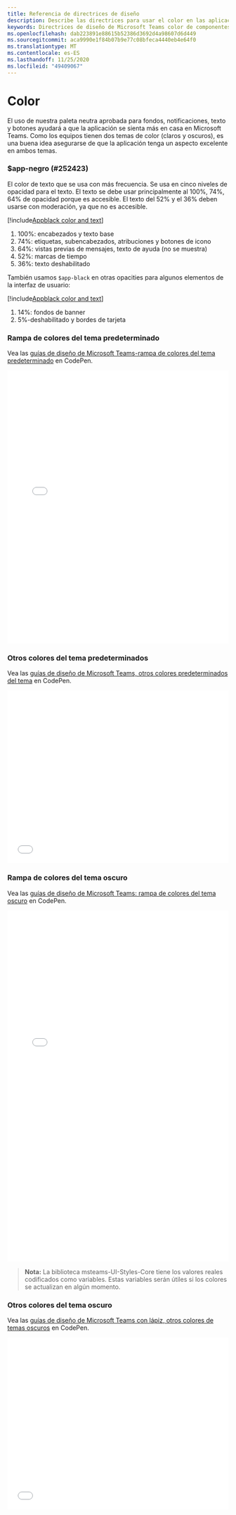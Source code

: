 ```yaml
---
title: Referencia de directrices de diseño
description: Describe las directrices para usar el color en las aplicaciones
keywords: Directrices de diseño de Microsoft Teams color de componentes de referencia
ms.openlocfilehash: dab223891e88615b52386d3692d4a98607d6d449
ms.sourcegitcommit: aca9990e1f84b07b9e77c08bfeca4440eb4e64f0
ms.translationtype: MT
ms.contentlocale: es-ES
ms.lasthandoff: 11/25/2020
ms.locfileid: "49409067"
---
```

# <a name="color"></a>Color

El uso de nuestra paleta neutra aprobada para fondos, notificaciones, texto y botones ayudará a que la aplicación se sienta más en casa en Microsoft Teams. Como los equipos tienen dos temas de color (claros y oscuros), es una buena idea asegurarse de que la aplicación tenga un aspecto excelente en ambos temas.

### <a name="app-black-252423"></a>$app-negro (#252423)

El color de texto que se usa con más frecuencia. Se usa en cinco niveles de opacidad para el texto. El texto se debe usar principalmente al 100%, 74%, 64% de opacidad porque es accesible. El texto del 52% y el 36% deben usarse con moderación, ya que no es accesible.

[!include[Appblack color and text](~/includes/design/color-image-appblack-text.html)]

1. 100%: encabezados y texto base
2. 74%: etiquetas, subencabezados, atribuciones y botones de icono
3. 64%: vistas previas de mensajes, texto de ayuda (no se muestra)
4. 52%: marcas de tiempo
5. 36%: texto deshabilitado

También usamos `$app-black` en otras opacities para algunos elementos de la interfaz de usuario:

[!include[Appblack color and text](~/includes/design/color-image-appblack-ui.html)]

1. 14%: fondos de banner
2. 5%-deshabilitado y bordes de tarjeta

### <a name="default-theme-color-ramp"></a>Rampa de colores del tema predeterminado

Vea las [guías de diseño de Microsoft Teams-rampa de colores del tema predeterminado](https://codepen.io/msteams/pen/KyPmqL/) en CodePen.

<iframe height='620' scrolling='no' title='Instrucciones de diseño de Microsoft Teams: rampa de colores del tema predeterminado' src='//codepen.io/msteams/embed/KyPmqL/?height=682&theme-id=31655&default-tab=result&embed-version=2' frameborder='no' allowtransparency='true' allowfullscreen='true' style='width: 100%;'>Consulte las <a href='https://codepen.io/msteams/pen/KyPmqL/'>guías de diseño de Microsoft Teams-gradación de colores del tema predeterminado</a> de Microsoft Teams (<a href='https://codepen.io/msteams'>@msteams</a>) en <a href='https://codepen.io'>CodePen</a>.
</iframe>

### <a name="other-default-theme-colors"></a>Otros colores del tema predeterminados

Vea las [guías de diseño de Microsoft Teams, otros colores predeterminados del tema](https://codepen.io/msteams/pen/zPOdYJ/) en CodePen.

<iframe height='392' scrolling='no' title='Directrices de diseño de Microsoft Teams: otros colores predeterminados del tema' src='//codepen.io/msteams/embed/zPOdYJ/?height=442&theme-id=31655&default-tab=result&embed-version=2' frameborder='no' allowtransparency='true' allowfullscreen='true' style='width: 100%;'>Vea las <a href='https://codepen.io/msteams/pen/zPOdYJ/'>guías de diseño de Microsoft Teams-otros colores predeterminados del tema</a> de Microsoft Teams (<a href='https://codepen.io/msteams'>@msteams</a>) en <a href='https://codepen.io'>CodePen</a>.
</iframe>

### <a name="dark-theme-color-ramp"></a>Rampa de colores del tema oscuro

Vea las [guías de diseño de Microsoft Teams: rampa de colores del tema oscuro](https://codepen.io/msteams/pen/BmBwjx/) en CodePen.

<iframe height='798' scrolling='no' title='Directrices de diseño de Microsoft Teams: rampa de colores del tema oscuro' src='//codepen.io/msteams/embed/BmBwjx/?height=846&theme-id=31655&default-tab=result&embed-version=2' frameborder='no' allowtransparency='true' allowfullscreen='true' style='width: 100%;'>Vea las <a href='https://codepen.io/msteams/pen/BmBwjx/'>guías de diseño de Microsoft Teams: rampa de colores del tema oscuro</a> de Microsoft Teams (<a href='https://codepen.io/msteams'>@msteams</a>) en <a href='https://codepen.io'>CodePen</a>.
</iframe>

> **Nota:** La biblioteca msteams-UI-Styles-Core tiene los valores reales codificados como variables. Estas variables serán útiles si los colores se actualizan en algún momento.


### <a name="other-dark-theme-colors"></a>Otros colores del tema oscuro

Vea las [guías de diseño de Microsoft Teams con lápiz, otros colores de temas oscuros](https://codepen.io/msteams/pen/zPOEXN/) en CodePen.

<iframe height='390' scrolling='no' title='Directrices de diseño de Microsoft Teams: otros colores del tema oscuro' src='//codepen.io/msteams/embed/zPOEXN/?height=442&theme-id=31655&default-tab=result&embed-version=2' frameborder='no' allowtransparency='true' allowfullscreen='true' style='width: 100%;'>Consulte las <a href='https://codepen.io/msteams/pen/zPOEXN/'>guías de diseño de Microsoft Teams para Pen-otros colores oscuros del tema</a> de Microsoft Teams (<a href='https://codepen.io/msteams'>@msteams</a>) en <a href='https://codepen.io'>CodePen</a>.
</iframe>

